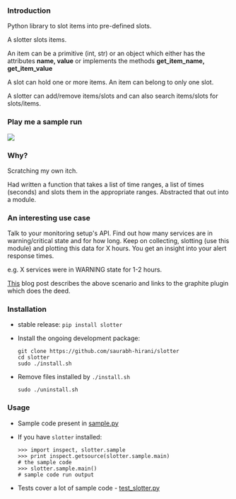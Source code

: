### Introduction

Python library to slot items into pre-defined slots.

A slotter slots items.

An item can be a primitive (int, str) or an object which either has the attributes **name, value** or implements the methods **get_item_name, get_item_value**

A slot can hold one or more items. An item can belong to only one slot.

A slotter can add/remove items/slots and can also search items/slots for slots/items.

### Play me a sample run

<a href='https://asciinema.org/a/8mm8f0qqurk4rqt90drkpvp1b?autoplay=1' target='_blank'><img src='https://asciinema.org/a/8mm8f0qqurk4rqt90drkpvp1b.png'></a>

### Why?

Scratching my own itch.

Had written a function that takes a list of time ranges, a list of times (seconds) and slots them in the appropriate ranges. Abstracted that out into a module.

### An interesting use case

Talk to your monitoring setup's API. Find out how many services are in warning/critical state and for how long. Keep on collecting, slotting (use this module) and plotting this data for X hours. You get an insight into your alert response times.

e.g. X services were in WARNING state for 1-2 hours.

[This](http://saurabh-hirani.github.io/writing/2016/10/03/sla-metrics) blog post describes the above scenario and links to the graphite plugin which does the deed.

### Installation

* stable release: ```pip install slotter```
* Install the ongoing development package:

  ```
  git clone https://github.com/saurabh-hirani/slotter
  cd slotter
  sudo ./install.sh
  ```
* Remove files installed by ```./install.sh```

  ```
  sudo ./uninstall.sh
  ```

### Usage

* Sample code present in [sample.py](https://github.com/saurabh-hirani/slotter/blob/master/slotter/sample.py)

* If you have ```slotter``` installed:

  ```
  >>> import inspect, slotter.sample
  >>> print inspect.getsource(slotter.sample.main)
  # the sample code
  >>> slotter.sample.main()
  # sample code run output
  ```

* Tests cover a lot of sample code - [test_slotter.py](https://github.com/saurabh-hirani/slotter/blob/master/slotter/tests/test_slotter.py)
